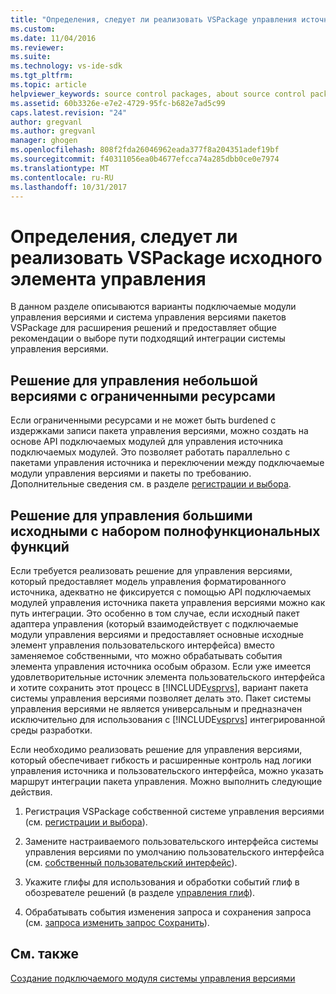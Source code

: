 ```yaml
---
title: "Определения, следует ли реализовать VSPackage управления источника | Документы Microsoft"
ms.custom: 
ms.date: 11/04/2016
ms.reviewer: 
ms.suite: 
ms.technology: vs-ide-sdk
ms.tgt_pltfrm: 
ms.topic: article
helpviewer_keywords: source control packages, about source control packages
ms.assetid: 60b3326e-e7e2-4729-95fc-b682e7ad5c99
caps.latest.revision: "24"
author: gregvanl
ms.author: gregvanl
manager: ghogen
ms.openlocfilehash: 808f2fda26046962eada377f8a204351adef19bf
ms.sourcegitcommit: f40311056ea0b4677efcca74a285dbb0ce0e7974
ms.translationtype: MT
ms.contentlocale: ru-RU
ms.lasthandoff: 10/31/2017
---
```

# <a name="determining-whether-to-implement-a-source-control-vspackage"></a>Определения, следует ли реализовать VSPackage исходного элемента управления
В данном разделе описываются варианты подключаемые модули управления версиями и система управления версиями пакетов VSPackage для расширения решений и предоставляет общие рекомендации о выборе пути подходящий интеграции системы управления версиями.  
  
## <a name="small-source-control-solution-with-limited-resources"></a>Решение для управления небольшой версиями с ограниченными ресурсами  
 Если ограниченными ресурсами и не может быть burdened с издержками записи пакета управления версиями, можно создать на основе API подключаемых модулей для управления источника подключаемых модулей. Это позволяет работать параллельно с пакетами управления источника и переключении между подключаемые модули управления версиями и пакеты по требованию. Дополнительные сведения см. в разделе [регистрации и выбора](../../extensibility/internals/registration-and-selection-source-control-vspackage.md).  
  
## <a name="large-source-control-solution-with-a-rich-feature-set"></a>Решение для управления большими исходными с набором полнофункциональных функций  
 Если требуется реализовать решение для управления версиями, который предоставляет модель управления форматированного источника, адекватно не фиксируется с помощью API подключаемых модулей управления источника пакета управления версиями можно как путь интеграции. Это особенно в том случае, если исходный пакет адаптера управления (который взаимодействует с подключаемые модули управления версиями и предоставляет основные исходные элемент управления пользовательского интерфейса) вместо заменяемое собственными, что можно обрабатывать события элемента управления источника особым образом. Если уже имеется удовлетворительные источник элемента пользовательского интерфейса и хотите сохранить этот процесс в [!INCLUDE[vsprvs](../../code-quality/includes/vsprvs_md.md)], вариант пакета системы управления версиями позволяет делать это. Пакет системы управления версиями не является универсальным и предназначен исключительно для использования с [!INCLUDE[vsprvs](../../code-quality/includes/vsprvs_md.md)] интегрированной среды разработки.  
  
 Если необходимо реализовать решение для управления версиями, который обеспечивает гибкость и расширенные контроль над логики управления источника и пользовательского интерфейса, можно указать маршрут интеграции пакета управления. Можно выполнить следующие действия.  
  
1.  Регистрация VSPackage собственной системе управления версиями (см. [регистрации и выбора](../../extensibility/internals/registration-and-selection-source-control-vspackage.md)).  
  
2.  Замените настраиваемого пользовательского интерфейса системы управления версиями по умолчанию пользовательского интерфейса (см. [собственный пользовательский интерфейс](../../extensibility/internals/custom-user-interface-source-control-vspackage.md)).  
  
3.  Укажите глифы для использования и обработки событий глиф в обозревателе решений (в разделе [управления глиф](../../extensibility/internals/glyph-control-source-control-vspackage.md)).  
  
4.  Обрабатывать события изменения запроса и сохранения запроса (см. [запроса изменить запрос Сохранить](../../extensibility/internals/query-edit-query-save-source-control-vspackage.md)).  
  
## <a name="see-also"></a>См. также  
 [Создание подключаемого модуля системы управления версиями](../../extensibility/internals/creating-a-source-control-plug-in.md)